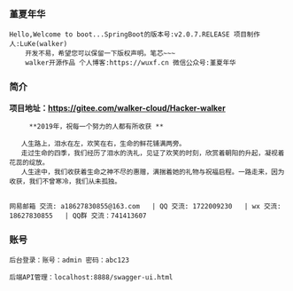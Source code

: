  
### 堇夏年华 
                
                

```
Hello,Welcome to boot...SpringBoot的版本号:v2.0.7.RELEASE 项目制作人:LuKe(walker)
    开发不易，希望您可以保留一下版权声明。笔芯~~~
    walker开源作品 个人博客:https://wuxf.cn 微信公众号:堇夏年华
```


### 简介
   **项目地址：https://gitee.com/walker-cloud/Hacker-walker** 

         **2019年，祝每一个努力的人都有所收获 ** 

       人生路上，泪水在左，欢笑在右，生命的鲜花铺满两旁。
       走过生命的四季，我们经历了泪水的洗礼，见证了欢笑的时刻，欣赏着朝阳的升起，凝视着花蕊的绽放。
       人生途中，我们收获着生命之神不尽的惠赠，满揣着她的礼物与祝福启程。一路走来，因为收获，我们不曾寒冷，我们从未孤独。

       
    网易邮箱 交流: a18627830855@163.com   | QQ 交流: 1722009230   | wx 交流: 18627830855   | QQ群 交流：741413607


### 账号
    
```
后台登录：账号：admin 密码：abc123

后端API管理：localhost:8888/swagger-ui.html
```
